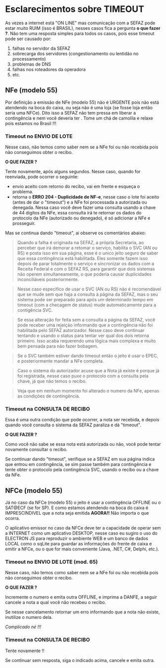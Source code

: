 # Esclarecimentos sobre TIMEOUT

As vezes a internet está "ON LINE" mas comunicação com a SEFAZ pode estar muito RUIM (isso é BRASIL), nesses casos fica a pergunta **o que fazer ?**.
Não tem uma resposta simples para todos os casos, pois esse timeout pode ser causado por:

1. falhas no servidor da SEFAZ
2. sobrecarga dos servidores (congestionamento ou lentidão no processamento)
3. problemas de DNS
4. falhas nos roteadores da operadora
5. etc.

## NFe (modelo 55)
Por definição a emissão de NFe (modelo 55) não é URGENTE pois não está atendendo na boca do caixa, ou seja não é uma loja (se fosse loja então seria uma NFCe). Dito isso a SEFAZ não tem pressa em liberar a contingência e nem você deveria ter . Tome um chá de camolila e relaxe pois estamos no Brasil !!!

### Timeout no ENVIO DE LOTE

Nesse caso, não temos como saber nem se a NFe foi ou não recebida pois não conseguimos obter o recibo.

**O QUE FAZER ?**

Tente novamente, após alguns segundos. Nesse caso, quando for reenviada, pode ocorrer o seguinte:

- envio aceito com retorno do recibo, vai em frente e esqueça o problema.
- retorna o **ERRO 204 - Duplicidade de NF-e**, nesse caso o lote foi aceito (antes de dar o "timeout") e a NFe foi processada a autorizada ou denegada. Nessa caso você deve fazer uma consulta usando a chave de 44 digitos da NFe, essa consulta irá te retornar os dados do protocolo da NFe (autorizado ou denegado), é só adicionar a NFe e prosseguir.

Mas se continua dando "timeout", ai observe os comentários abaixo: 

> Quando a falha é originada na SEFAZ, a própria Secretaria, ao perceber que irá demorar a retomar o serviço, habilita o SVC (AN ou RS) e posta isso em sua página, esse é o unico jeito seguro de saber que essa contingência está habilitada. Eles somente fazem isso depois de parar totalmente o serviço e sincronizar os dados com a Receita Federal e com o SEFAZ RS, para garantir que dois sistemas não operem simultaneamente, o que poderia causar duplicidades inconciliáveis posteriormente.

> Nesse caso especifico de usar o SVC (AN ou RS) não é recomendável que se mude sem que haja a consulta à página da SEFAZ, mas o seu sistema pode ser preparado para após um determinado tempo em timeout (com a checagem de status) mude automaticamente para a contigência SVC.

> Se essa alteração for feita sem a consulta a página da SEFAZ, você pode receber uma rejeição informando que a contingência não foi habilitada pelo SEFAZ autorizador. Nesse caso deve continuar tentando e usando o status para  tentar ver qual dos dois retorna primeiro. Isso acaba requerendo uma lógica mais complexa e muito bem pensada para não fazer bobagem.

> Se o SVC também estiver dando timeout então o jeito é usar o EPEC, e posteriormente mandar a NFe completa.

> Caso o sistema do autorizador acuse que a Nota já existe é porque já foi registrada, nesse caso puxe o protocolo com a consulta pela chave, já que não temos o recibo.

> Veja que em nenhum momento foi alterado o numero da NFe, apenas as condições de contingência.

### Timeout na CONSULTA DE RECIBO

Essa é uma outra condição que pode ocorrer, a nota ser recebida, e depois quando você consulta o sistema da SEFAZ paraliza e dá "timeout".

**O QUE FAZER ?**

Como você não sabe se essa nota está autorizada ou não, você pode tentar novamente consultar o recibo.

Se continuar dando "timeout", verifique se a SEFAZ em sua página indica que entrou em contingência, se sim passe também para contingência e tente obter o protocolo pela contingência SVC, usando o recibo ou a chave da NFe.


## NFCe (modelo 55)

Já no caso da NFCe (modelo 55) o jeito é usar a contingência OFFLINE ou o SAT@ECF (se for SP). E como estamos atendendo na boca do caixa é IMPRESCINDIVEL que a nota seja emitida **AGORA!!** Não importa o que ocorra.

O aplicativo emissor no caso da NFCe deve ter a capacidade de operar sem a INTERNET como um aplicativo DESKTOP, nesse caso eu sugiro o uso do ELECTRON JS para reproduzir o ambiente WEB e um banco de dados LOCAL como o sqLite para guardar as informações do frente de caixa e emitir a NFCe, ou o que for mais conveniente (Java, .NET, C#, Delphi, etc.).

### Timeout no ENVIO DE LOTE (mod. 65)

Nesse caso, não temos como saber nem se a NFe foi ou não recebida pois não conseguimos obter o recibo.

**O QUE FAZER ?**

Incremente o numero e emita outra OFFLINE, e imprima a DANFE, a seguir cancele a nota a qual você não recebeu o recibo.

Se nesse cancelamento retornar um erro informando que a nota não existe, inutilize o numero dela.

*Complicado né !!!*

### Timeout na CONSULTA DE RECIBO

Tente novamente !!

Se continuar sem resposta, siga o indicado acima, cancele e emita outra.
